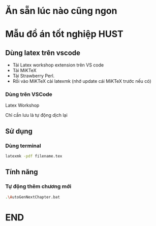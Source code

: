 # Ăn sẵn lúc nào cũng ngon
# Mẫu đồ án tốt nghiệp HUST

## Dùng latex trên vscode 
- Tải Latex workshop extension trên VS code
- Tải MiKTeX
- Tải Strawberry Perl.
- Rồi vào MiKTeX cài latexmk (nhớ update cái MiKTeX trước nếu có)
### Dùng trên VSCode
Latex Workshop

Chỉ cần lưu là tự động dịch lại
## Sử dụng 
### Dùng terminal
```bash
latexmk -pdf filename.tex
```
## Tính năng
### Tự động thêm chương mới
```bash
.\AutoGenNextChapter.bat
```
# END
